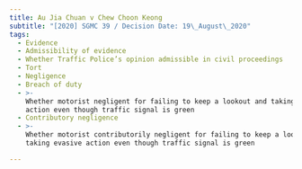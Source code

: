 ```yaml
---
title: Au Jia Chuan v Chew Choon Keong
subtitle: "[2020] SGMC 39 / Decision Date: 19\_August\_2020"
tags:
  - Evidence
  - Admissibility of evidence
  - Whether Traffic Police’s opinion admissible in civil proceedings
  - Tort
  - Negligence
  - Breach of duty
  - >-
    Whether motorist negligent for failing to keep a lookout and taking evasive
    action even though traffic signal is green
  - Contributory negligence
  - >-
    Whether motorist contributorily negligent for failing to keep a lookout and
    taking evasive action even though traffic signal is green

---
```

